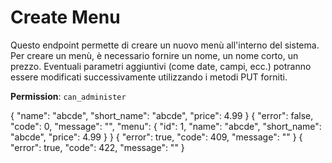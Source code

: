 # Create Menu

Questo endpoint permette di creare un nuovo menù all'interno del sistema. Per creare un menù, è necessario
fornire un nome, un nome corto, un prezzo. Eventuali parametri aggiuntivi (come date, campi, ecc.) potranno essere 
modificati successivamente utilizzando i metodi PUT forniti.

**Permission**: `can_administer`

<api-endpoint openapi-path="./../openapi.yaml" endpoint="/menus/" method="post">
    <request>
        <sample lang="JSON" title="Payload">
            {
                "name": "abcde",
                "short_name": "abcde",
                "price": 4.99
            }
        </sample>
    </request>
    <response type="200">
        <sample lang="JSON">
            {
                "error": false,
                "code": 0,
                "message": "",
                "menu": {
                    "id": 1,
                    "name": "abcde",
                    "short_name": "abcde",
                    "price": 4.99
                }
            }
        </sample>
    </response>
    <response type="409">
        <sample lang="JSON">
            {
                "error": true,
                "code": 409,
                "message": ""
            }
        </sample>
    </response>
    <response type="422">
        <sample lang="JSON">
            {
                "error": true,
                "code": 422,
                "message": ""
            }
        </sample>
    </response>
</api-endpoint>